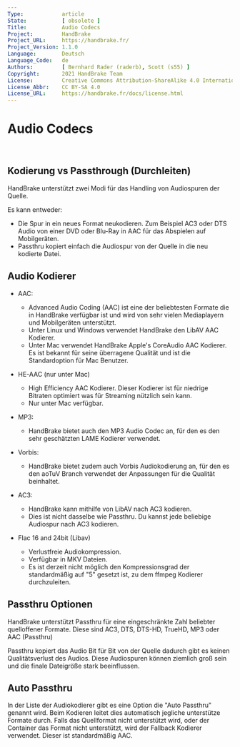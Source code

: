 ```yaml
---
Type:            article
State:           [ obsolete ]
Title:           Audio Codecs
Project:         HandBrake
Project_URL:     https://handbrake.fr/
Project_Version: 1.1.0
Language:        Deutsch
Language_Code:   de
Authors:         [ Bernhard Rader (raderb), Scott (s55) ]
Copyright:       2021 HandBrake Team
License:         Creative Commons Attribution-ShareAlike 4.0 International
License_Abbr:    CC BY-SA 4.0
License_URL:     https://handbrake.fr/docs/license.html
---
```


Audio Codecs
============
 

Kodierung vs Passthrough (Durchleiten)
-----------------------

HandBrake unterstützt zwei Modi für das Handling von Audiospuren der Quelle.

Es kann entweder:

-   Die Spur in ein neues Format neukodieren. Zum Beispiel AC3 oder DTS Audio von einer DVD oder Blu-Ray in AAC für das Abspielen auf Mobilgeräten.
-   Passthru kopiert einfach die Audiospur von der Quelle in die neu kodierte Datei.

Audio Kodierer
--------------

-   AAC:
    -   Advanced Audio Coding (AAC) ist eine der beliebtesten Formate die in HandBrake verfügbar ist und wird von sehr vielen Mediaplayern und Mobilgeräten unterstützt.
    -   Unter Linux und Windows verwendet HandBrake den LibAV AAC Kodierer.
    -   Unter Mac verwendet HandBrake Apple's CoreAudio AAC Kodierer. Es ist bekannt für seine überragene Qualität und ist die Standardoption für Mac Benutzer.

-   HE-AAC (nur unter Mac)
    -   High Efficiency AAC Kodierer. Dieser Kodierer ist für niedrige Bitraten optimiert was für Streaming nützlich sein kann.
    -   Nur unter Mac verfügbar.

-   MP3:
    -   HandBrake bietet auch den MP3 Audio Codec an, für den es den sehr geschätzten LAME Kodierer verwendet.

-   Vorbis:
    -   HandBrake bietet zudem auch Vorbis Audiokodierung an, für den es den aoTuV Branch verwendet der Anpassungen für die Qualität beinhaltet.

-   AC3:
    -   HandBrake kann mithilfe von LibAV nach AC3 kodieren.
    -   Dies ist nicht dasselbe wie Passthru. Du kannst jede beliebige Audiospur nach AC3 kodieren.

-   Flac 16 and 24bit (Libav)
    -   Verlustfreie Audiokompression.
    -   Verfügbar in MKV Dateien.
    -   Es ist derzeit nicht möglich den Kompressionsgrad der standardmäßig auf "5" gesetzt ist, zu dem ffmpeg Kodierer durchzuleiten.
 

Passthru Optionen
-----------------
HandBrake unterstützt Passthru für eine eingeschränkte Zahl beliebter quelloffener Formate.
Diese sind AC3, DTS, DTS-HD, TrueHD, MP3 oder AAC (Passthru)

Passthru kopiert das Audio Bit für Bit von der Quelle dadurch gibt es keinen Qualitätsverlust des Audios.
Diese Audiospuren können ziemlich groß sein und die finale Dateigröße stark beeinflussen.


Auto Passthru
-------------
In der Liste der Audiokodierer gibt es eine Option die "Auto Passthru" genannt wird. Beim Kodieren leitet dies automatisch jegliche unterstütze Formate durch. Falls das Quellformat nicht unterstützt wird, oder der Container das Format nicht unterstützt, wird der Fallback Kodierer verwendet. Dieser ist standardmäßig AAC.
